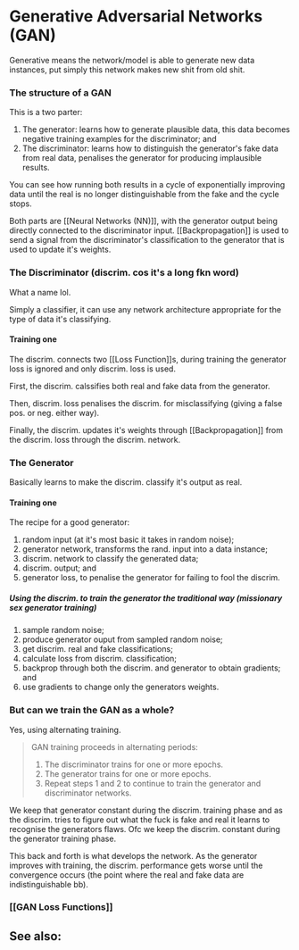 # Generative Adversarial Networks (GAN)

Generative means the network/model is able to generate new data instances, put simply this network makes new shit from old shit.

### The structure of a GAN

This is a two parter:
1. The generator: learns how to generate plausible data, this data becomes negative training examples for the discriminator; and
2. The discriminator: learns how to distinguish the generator's fake data from real data, penalises the generator for producing implausible results.

You can see how running both results in a cycle of exponentially improving data until the real is no longer distinguishable from the fake and the cycle stops.

Both parts are [[Neural Networks (NN)]], with the generator output being directly connected to the discriminator input. [[Backpropagation]] is used to send a signal from the discriminator's classification to the generator that is used to update it's weights.


### The Discriminator (discrim. cos it's a long fkn word)

What a name lol.

Simply a classifier, it can use any network architecture appropriate for the type of data it's classifying.

#### Training one

The discrim. connects two [[Loss Function]]s, during training the generator loss is ignored and only discrim. loss is used.

First, the discrim. calssifies both real and fake data from the generator.

Then, discrim. loss penalises the discrim. for misclassifying (giving a false pos. or neg. either way).

Finally, the discrim. updates it's weights through [[Backpropagation]] from the discrim. loss through the discrim. network.

### The Generator

Basically learns to make the discrim. classify it's output as real.

#### Training one

The recipe for a good generator:
1. random input (at it's most basic it takes in random noise);
2. generator network, transforms the rand. input into a data instance;
3. discrim. network to classify the generated data;
4. discrim. output; and
5. generator loss, to penalise the generator for failing to fool the discrim.

##### Using the discrim. to train the generator the traditional way (missionary sex generator training)

1. sample random noise;
2. produce generator ouput from sampled random noise;
3. get discrim. real and fake classifications;
4. calculate loss from discrim. classification;
5. backprop through both the discrim. and generator to obtain gradients; and
6. use gradients to change only the generators weights.

### But can we train the GAN as a whole?

Yes, using alternating training.

> GAN training proceeds in alternating periods:
> 1.  The discriminator trains for one or more epochs.
> 2.  The generator trains for one or more epochs.
> 3.  Repeat steps 1 and 2 to continue to train the generator and discriminator networks.

We keep that generator constant during the discrim. training phase and as the discrim. tries to figure out what the fuck is fake and real it learns to recognise the generators flaws. Ofc we keep the discrim. constant during the generator training phase.

This back and forth is what develops the network. As the generator improves with training, the discrim. performance gets worse until the convergence occurs (the point where the real and fake data are indistinguishable bb).

### [[GAN Loss Functions]]

See also:
- 

